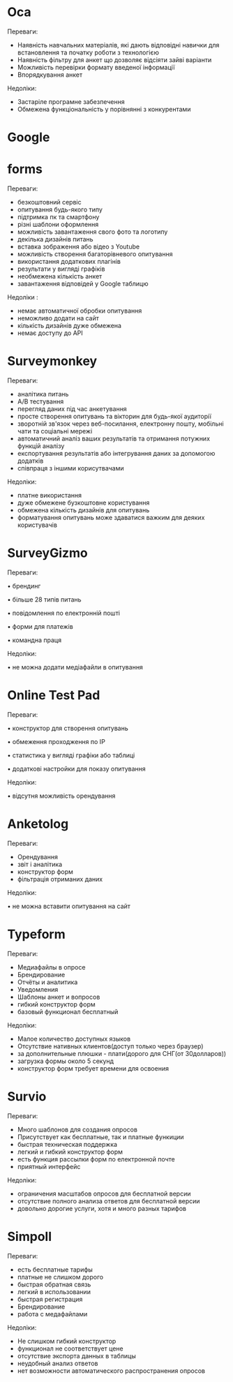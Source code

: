 # Оса

Переваги:

- Наявність навчальних матеріалів, які дають відповідні навички для встановлення та початку роботи з технологією
- Наявність фільтру для анкет що дозволяє відсіяти зайві варіанти
- Можливість перевірки формату введеної інформації
- Впорядкування анкет

Недоліки:

- Застаріле програмне забезпечення
- Обмежена функціональність  у порівнянні з конкурентами

# Google

#

# forms

Переваги:

- безкоштовний сервіс
- опитування будь-якого типу
- підтримка пк та смартфону
- різні шаблони оформлення
- можливість завантаження свого фото та логотипу
- декілька дизайнів питань
- вставка зображення або відео з Youtube
- можливість створення багаторівневого опитування
- використання додаткових плагінів
- результати у вигляді графіків
- необмежена кількість анкет
- завантаження відповідей у Google таблицю

Недоліки :

- немає автоматичної обробки опитування
- неможливо додати на сайт
- кількість дизайнів дуже обмежена
- немає доступу до API

# Surveymonkey

Переваги:

- аналітика питань
- А/B тестування
- перегляд даних під час анкетування
- просте створення опитувань та вікторин для будь-якої аудиторії
- зворотній зв&#39;язок через веб-посилання, електронну пошту, мобільні чати та соціальні мережі
- автоматичний аналіз ваших результатів та отримання потужних функцій аналізу
- експортування результатів або інтегрування даних за допомогою додатків
- співпраця з іншими корисутвачами

Недоліки:

- платне використання
- дуже обмежене бузкоштовне користування
- обмежена кількість дизайнів для опитувань
- форматування опитувань може здаватися важким для деяких користувачів

# SurveyGizmo

Переваги:

•  брендинг

•  більше 28 типів питань

•  повідомлення по електронній пошті

•  форми для платежів

•  командна праця

Недоліки:

•  не можна додати медіафайли в опитування

# Online Test Pad

Переваги:

•  конструктор для створення опитувань

•  обмеження проходження по IP

•  статистика у вигляді графіки або таблиці

•  додаткові настройки для показу опитування

Недоліки:

•  відсутня можливість орендування

# Anketolog

Переваги:

- Орендування
- звіт і аналітика
- конструктор форм
- фільтрація отриманих даних

Недоліки:

•  не можна вставити опитування на сайт

# Typeform

Переваги:

- Медиафайлы в опросе
- Брендирование
- Отчёты и аналитика
- Уведомления
- Шаблоны анкет и вопросов
- гибкий конструктор форм
- базовый функционал бесплатный

Недоліки:

- Малое количество доступных языков
- Отсутствие нативных клиентов(доступ только через браузер)
- за дополнительные плюшки - плати(дорого для СНГ(от 30долларов))
- загрузка формы около 5 секунд
- конструктор форм требует времени для освоения

# Survio

Переваги:

- Много шаблонов для создания опросов
- Присутствует как бесплатные, так и платные функиции
- быстрая техническая поддержка
- легкий и гибкий конструктор форм
- есть функция рассылки форм по електронной почте
- приятный интерфейс

Недоліки:

- ограничения масштабов опросов для бесплатной версии
- отсутствие полного анализа ответов для бесплатной версии
- довольно дорогие услуги, хотя и много разных тарифов

# Simpoll

Переваги:

- есть бесплатные тарифы
- платные не слишком дорого
- быстрая обратная связь
- легкий в использовании
- быстрая регистрация
- Брендирование
- работа с медафайлами

Недоліки:

- Не слишком гибкий конструктор
- функционал не соответствует цене
- отсутствие экспорта данных в таблицы
- неудобный анализ ответов
- нет возможности автоматического распространения опросов
